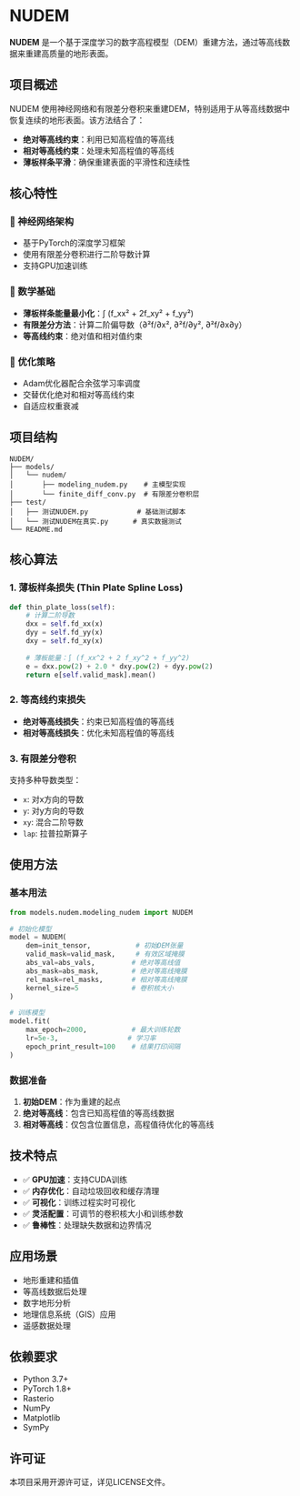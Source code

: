 # NUDEM

**NUDEM** 是一个基于深度学习的数字高程模型（DEM）重建方法，通过等高线数据来重建高质量的地形表面。

## 项目概述

NUDEM 使用神经网络和有限差分卷积来重建DEM，特别适用于从等高线数据中恢复连续的地形表面。该方法结合了：

- **绝对等高线约束**：利用已知高程值的等高线
- **相对等高线约束**：处理未知高程值的等高线
- **薄板样条平滑**：确保重建表面的平滑性和连续性

## 核心特性

### 🧠 神经网络架构
- 基于PyTorch的深度学习框架
- 使用有限差分卷积进行二阶导数计算
- 支持GPU加速训练

### 📐 数学基础
- **薄板样条能量最小化**：∫ (f_xx² + 2f_xy² + f_yy²)
- **有限差分方法**：计算二阶偏导数（∂²f/∂x², ∂²f/∂y², ∂²f/∂x∂y）
- **等高线约束**：绝对值和相对值约束

### 🎯 优化策略
- Adam优化器配合余弦学习率调度
- 交替优化绝对和相对等高线约束
- 自适应权重衰减

## 项目结构

```
NUDEM/
├── models/
│   └── nudem/
│       ├── modeling_nudem.py    # 主模型实现
│       └── finite_diff_conv.py  # 有限差分卷积层
├── test/
│   ├── 测试NUDEM.py            # 基础测试脚本
│   └── 测试NUDEM在真实.py      # 真实数据测试
└── README.md
```

## 核心算法

### 1. 薄板样条损失 (Thin Plate Spline Loss)
```python
def thin_plate_loss(self):
    # 计算二阶导数
    dxx = self.fd_xx(x)
    dyy = self.fd_yy(x) 
    dxy = self.fd_xy(x)
    
    # 薄板能量：∫ (f_xx^2 + 2 f_xy^2 + f_yy^2)
    e = dxx.pow(2) + 2.0 * dxy.pow(2) + dyy.pow(2)
    return e[self.valid_mask].mean()
```

### 2. 等高线约束损失
- **绝对等高线损失**：约束已知高程值的等高线
- **相对等高线损失**：优化未知高程值的等高线

### 3. 有限差分卷积
支持多种导数类型：
- `x`: 对x方向的导数
- `y`: 对y方向的导数  
- `xy`: 混合二阶导数
- `lap`: 拉普拉斯算子

## 使用方法

### 基本用法

```python
from models.nudem.modeling_nudem import NUDEM

# 初始化模型
model = NUDEM(
    dem=init_tensor,           # 初始DEM张量
    valid_mask=valid_mask,     # 有效区域掩膜
    abs_val=abs_vals,         # 绝对等高线值
    abs_mask=abs_mask,        # 绝对等高线掩膜
    rel_mask=rel_masks,       # 相对等高线掩膜
    kernel_size=5             # 卷积核大小
)

# 训练模型
model.fit(
    max_epoch=2000,           # 最大训练轮数
    lr=5e-3,                 # 学习率
    epoch_print_result=100    # 结果打印间隔
)
```

### 数据准备

1. **初始DEM**：作为重建的起点
2. **绝对等高线**：包含已知高程值的等高线数据
3. **相对等高线**：仅包含位置信息，高程值待优化的等高线

## 技术特点

- ✅ **GPU加速**：支持CUDA训练
- ✅ **内存优化**：自动垃圾回收和缓存清理
- ✅ **可视化**：训练过程实时可视化
- ✅ **灵活配置**：可调节的卷积核大小和训练参数
- ✅ **鲁棒性**：处理缺失数据和边界情况

## 应用场景

- 地形重建和插值
- 等高线数据后处理
- 数字地形分析
- 地理信息系统（GIS）应用
- 遥感数据处理

## 依赖要求

- Python 3.7+
- PyTorch 1.8+
- Rasterio
- NumPy
- Matplotlib
- SymPy

## 许可证

本项目采用开源许可证，详见LICENSE文件。
